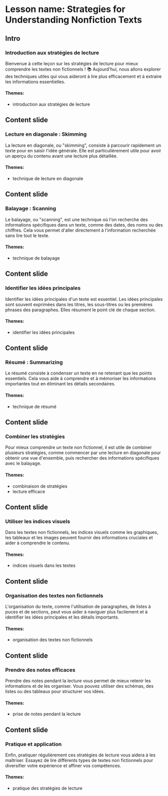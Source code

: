 # Lesson name: Strategies for Understanding Nonfiction Texts

## Intro

### Introduction aux stratégies de lecture

Bienvenue à cette leçon sur les stratégies de lecture pour mieux comprendre les textes non fictionnels ! 📚 Aujourd'hui, nous allons explorer des techniques utiles qui vous aideront à lire plus efficacement et à extraire les informations essentielles.

#### **Themes:**
- introduction aux stratégies de lecture

## Content slide

### Lecture en diagonale : Skimming

La lecture en diagonale, ou "skimming", consiste à parcourir rapidement un texte pour en saisir l'idée générale. Elle est particulièrement utile pour avoir un aperçu du contenu avant une lecture plus détaillée.

#### **Themes:**
- technique de lecture en diagonale

## Content slide

### Balayage : Scanning

Le balayage, ou "scanning", est une technique où l'on recherche des informations spécifiques dans un texte, comme des dates, des noms ou des chiffres. Cela vous permet d'aller directement à l'information recherchée sans lire tout le texte.

#### **Themes:**
- technique de balayage

## Content slide

### Identifier les idées principales

Identifier les idées principales d'un texte est essentiel. Les idées principales sont souvent exprimées dans les titres, les sous-titres ou les premières phrases des paragraphes. Elles résument le point clé de chaque section.

#### **Themes:**
- identifier les idées principales

## Content slide

### Résumé : Summarizing

Le résumé consiste à condenser un texte en ne retenant que les points essentiels. Cela vous aide à comprendre et à mémoriser les informations importantes tout en éliminant les détails secondaires.

#### **Themes:**
- technique de résumé

## Content slide

### Combiner les stratégies

Pour mieux comprendre un texte non fictionnel, il est utile de combiner plusieurs stratégies, comme commencer par une lecture en diagonale pour obtenir une vue d'ensemble, puis rechercher des informations spécifiques avec le balayage.

#### **Themes:**
- combinaison de stratégies
- lecture efficace

## Content slide

### Utiliser les indices visuels

Dans les textes non fictionnels, les indices visuels comme les graphiques, les tableaux et les images peuvent fournir des informations cruciales et aider à comprendre le contenu.

#### **Themes:**
- indices visuels dans les textes

## Content slide

### Organisation des textes non fictionnels

L'organisation du texte, comme l'utilisation de paragraphes, de listes à puces et de sections, peut vous aider à naviguer plus facilement et à identifier les idées principales et les détails importants.

#### **Themes:**
- organisation des textes non fictionnels

## Content slide

### Prendre des notes efficaces

Prendre des notes pendant la lecture vous permet de mieux retenir les informations et de les organiser. Vous pouvez utiliser des schémas, des listes ou des tableaux pour structurer vos idées.

#### **Themes:**
- prise de notes pendant la lecture

## Content slide

### Pratique et application

Enfin, pratiquer régulièrement ces stratégies de lecture vous aidera à les maîtriser. Essayez de lire différents types de textes non fictionnels pour diversifier votre expérience et affiner vos compétences.

#### **Themes:**
- pratique des stratégies de lecture
